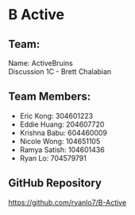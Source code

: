 # B Active

## Team:
Name: ActiveBruins  
Discussion 1C - Brett Chalabian

## Team Members:
- Eric Kong: 304601223
- Eddie Huang: 204607720
- Krishna Babu: 604460009
- Nicole Wong: 104651105
- Ramya Satish: 104601436
- Ryan Lo: 704579791

## GitHub Repository
https://github.com/ryanlo7/B-Active
